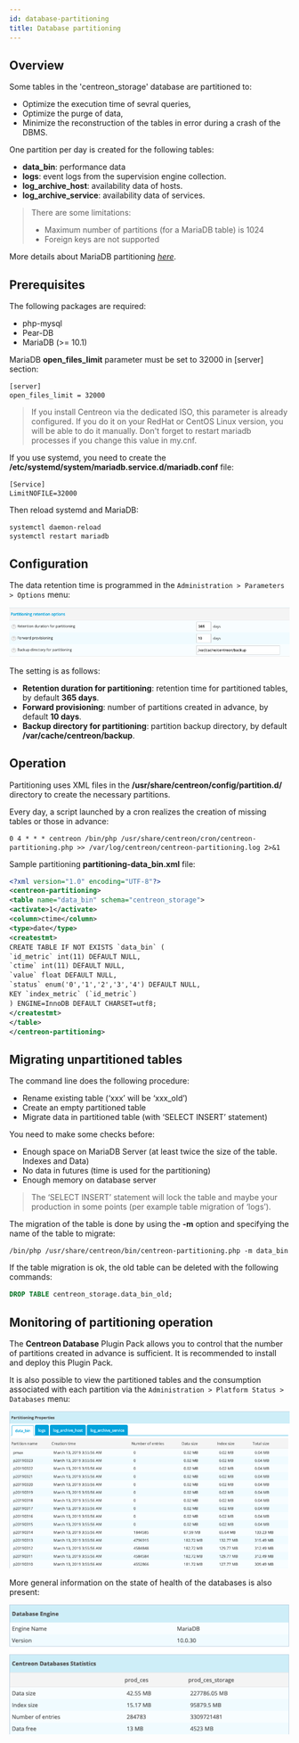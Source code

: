 ```yaml
---
id: database-partitioning
title: Database partitioning
---
```


## Overview

Some tables in the 'centreon\_storage' database are partitioned to:

- Optimize the execution time of sevral queries,
- Optimize the purge of data,
- Minimize the reconstruction of the tables in error during a crash of the
DBMS.

One partition per day is created for the following tables:

- **data\_bin**: performance data
- **logs**: event logs from the supervision engine collection.
- **log\_archive\_host**: availability data of hosts.
- **log\_archive\_service**: availability data of services.

> There are some limitations:
>
> - Maximum number of partitions (for a MariaDB table) is 1024
> - Foreign keys are not supported

More details about MariaDB partitioning
*[here](https://mariadb.com/kb/en/library/partitioning-overview/)*.

## Prerequisites

The following packages are required:

- php-mysql
- Pear-DB
- MariaDB (\>= 10.1)

MariaDB **open\_files\_limit** parameter must be set to 32000 in \[server\]
section:

```text
[server]
open_files_limit = 32000
```

> If you install Centreon via the dedicated ISO, this parameter is already
> configured. If you do it on your RedHat or CentOS Linux version, you will be
> able to do it manually. Don't forget to restart mariadb processes if you change
> this value in my.cnf.

If you use systemd, you need to create the
**/etc/systemd/system/mariadb.service.d/mariadb.conf** file:

```text
[Service]
LimitNOFILE=32000
```

Then reload systemd and MariaDB:

```shell
systemctl daemon-reload
systemctl restart mariadb
```

## Configuration

The data retention time is programmed in the `Administration > Parameters >
Options` menu:

![image](../assets/administration/partitioning-configuration.png)

The setting is as follows:

- **Retention duration for partitioning**: retention time for partitioned
tables, by default **365 days**.
- **Forward provisioning**: number of partitions created in advance, by
default **10 days**.
- **Backup directory for partitioning**: partition backup directory, by
default **/var/cache/centreon/backup**.

## Operation

Partitioning uses XML files in the **/usr/share/centreon/config/partition.d/**
directory to create the necessary partitions.

Every day, a script launched by a cron realizes the creation of missing tables
or those in advance:

```text
0 4 * * * centreon /bin/php /usr/share/centreon/cron/centreon-partitioning.php >> /var/log/centreon/centreon-partitioning.log 2>&1
```

Sample partitioning **partitioning-data\_bin.xml** file:

```xml
<?xml version="1.0" encoding="UTF-8"?>
<centreon-partitioning>
<table name="data_bin" schema="centreon_storage">
<activate>1</activate>
<column>ctime</column>
<type>date</type>
<createstmt>
CREATE TABLE IF NOT EXISTS `data_bin` (
`id_metric` int(11) DEFAULT NULL,
`ctime` int(11) DEFAULT NULL,
`value` float DEFAULT NULL,
`status` enum('0','1','2','3','4') DEFAULT NULL,
KEY `index_metric` (`id_metric`)
) ENGINE=InnoDB DEFAULT CHARSET=utf8;
</createstmt>
</table>
</centreon-partitioning>
```

## Migrating unpartitioned tables

The command line does the following procedure:

- Rename existing table (‘xxx’ will be ‘xxx\_old’)
- Create an empty partitioned table
- Migrate data in partitioned table (with ‘SELECT INSERT’ statement)

You need to make some checks before:

- Enough space on MariaDB Server (at least twice the size of the table.
Indexes and Data)
- No data in futures (time is used for the partitioning)
- Enough memory on database server

> The ‘SELECT INSERT’ statement will lock the table and maybe your production in
> some points (per example table migration of ‘logs’).

The migration of the table is done by using the **-m** option and specifying the
name of the table to migrate:

```shell
/bin/php /usr/share/centreon/bin/centreon-partitioning.php -m data_bin
```

If the table migration is ok, the old table can be deleted with the following
commands:

```sql
DROP TABLE centreon_storage.data_bin_old;
```

## Monitoring of partitioning operation

The **Centreon Database** Plugin Pack allows you to control that the number of
partitions created in advance is sufficient. It is recommended to install and
deploy this Plugin Pack.

It is also possible to view the partitioned tables and the consumption
associated with each partition via the `Administration > Platform Status >
Databases` menu:

![image](../assets/administration/partitioning-state.png)

More general information on the state of health of the databases is also
present:

![image](../assets/administration/database-information.png)
